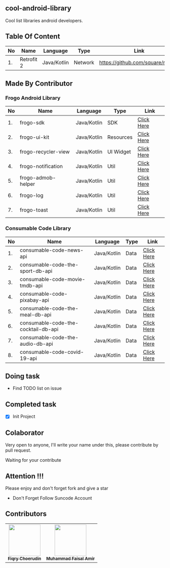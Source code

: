 ## cool-android-library
Cool list libraries android developers.

## Table Of Content
| No | Name       | Language    |Type    | Link                               |
|----|------------|-------------|--------|------------------------------------|
| 1.  | Retrofit 2 | Java/Kotlin |Network | https://github.com/square/retrofit |

## Made By Contributor

### Frogo Android Library
| No | Name       | Language    |Type    | Link                               |
|----|------------|-------------|--------|------------------------------------|
| 1.  | frogo-sdk | Java/Kotlin | SDK | [Click Here](https://github.com/amirisback/frogo-sdk) |
| 2.  | frogo-ui-kit | Java/Kotlin | Resources | [Click Here](https://github.com/amirisback/frogo-ui-kit) |
| 3.  | frogo-recycler-view | Java/Kotlin | UI Widget | [Click Here](https://github.com/amirisback/frogo-recycler-view) |
| 4.  | frogo-notification | Java/Kotlin | Util | [Click Here](https://github.com/amirisback/frogo-notification) |
| 5.  | frogo-admob-helper | Java/Kotlin | Util | [Click Here](https://github.com/amirisback/frogo-admob-helper) |
| 6.  | frogo-log | Java/Kotlin | Util | [Click Here](https://github.com/amirisback/frogo-log) |
| 7.  | frogo-toast | Java/Kotlin | Util | [Click Here](https://github.com/amirisback/frogo-toast) |

### Consumable Code Library
| No | Name       | Language    |Type    | Link                               |
|----|------------|-------------|--------|------------------------------------|
| 1. | consumable-code-news-api | Java/Kotlin | Data | [Click Here](https://github.com/amirisback/consumable-code-news-api) |
| 2. | consumable-code-the-sport-db-api | Java/Kotlin | Data | [Click Here](https://github.com/amirisback/consumable-code-the-sport-db-api) |
| 3. | consumable-code-movie-tmdb-api | Java/Kotlin | Data | [Click Here](https://github.com/amirisback/consumable-code-movie-tmdb-api) |
| 4. | consumable-code-pixabay-api | Java/Kotlin | Data | [Click Here](https://github.com/amirisback/consumable-code-pixabay-api) |
| 5. | consumable-code-the-meal-db-api | Java/Kotlin | Data | [Click Here](https://github.com/amirisback/consumable-code-the-meal-db-api) |
| 6. | consumable-code-the-cocktail-db-api| Java/Kotlin | Data | [Click Here](https://github.com/amirisback/consumable-code-the-cocktail-db-api) |
| 7. | consumable-code-the-audio-db-api| Java/Kotlin | Data | [Click Here](https://github.com/amirisback/consumable-code-the-audio-db-api) |
| 8. | consumable-code-covid-19-api| Java/Kotlin | Data | [Click Here](https://github.com/amirisback/consumable-code-covid-19-api) |

## Doing task
- Find TODO list on issue

## Completed task
- [x] Init Project

## Colaborator
Very open to anyone, I'll write your name under this, please contribute by pull request.

Waiting for your contribute

## Attention !!!
Please enjoy and don't forget fork and give a star
- Don't Forget Follow Suncode Account

## Contributors

<!-- ALL-CONTRIBUTORS-LIST:START - Do not remove or modify this section -->
<!-- prettier-ignore-start -->
<!-- markdownlint-disable -->

<table>
    <tr>
    <td align="center"><a href="https://github.com/fiqryq"><img src="https://avatars0.githubusercontent.com/u/25787603?s=460&u=749bf34a4809d0a66eb84477437970e75e76ba2a&v=4"width="100px;" alt=""/><br /><sub><b>Fiqry Choerudin</b></td>
            <td align="center"><a href="https://github.com/amirisback"><img src="https://avatars0.githubusercontent.com/u/24654871?s=400&u=373875d7fdb4d8bf718f3759c34f589f2387ea5f&v=4"width="100px;" alt=""/><br /><sub><b>Muhammad Faisal Amir</b></td>
</table>
